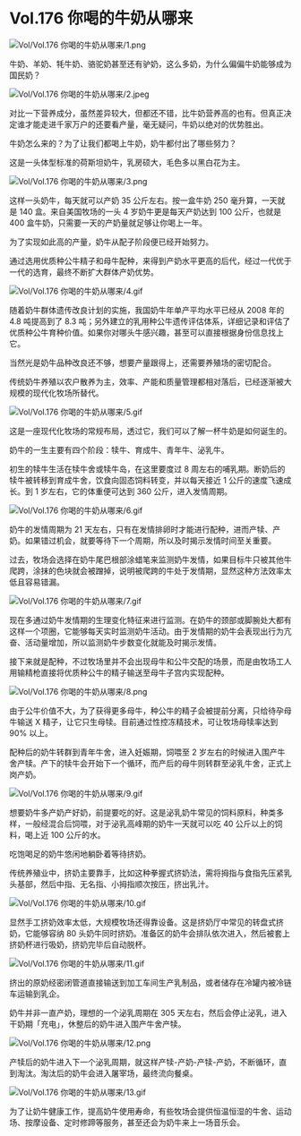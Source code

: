 # Vol.176 你喝的牛奶从哪来

![Vol/Vol.176 你喝的牛奶从哪来/1.png](https://file.hsyhx.top/iPaperClipICU/web/assets/image/文字稿/Vol/Vol.176%20你喝的牛奶从哪来/1.png?imageMogr2/format/avif)

牛奶、羊奶、牦牛奶、骆驼奶甚至还有驴奶，这么多奶，为什么偏偏牛奶能够成为国民奶？

![Vol/Vol.176 你喝的牛奶从哪来/2.jpeg](https://file.hsyhx.top/iPaperClipICU/web/assets/image/文字稿/Vol/Vol.176%20你喝的牛奶从哪来/2.jpeg?imageMogr2/format/avif)

对比一下营养成分，虽然差异较大，但都还不错，比牛奶营养高的也有。但真正决定谁才能走进千家万户的还要看产量，毫无疑问，牛奶以绝对的优势胜出。

牛奶怎么来的？为了让我们都喝上牛奶，奶牛都付出了哪些努力？

这是一头体型标准的荷斯坦奶牛，乳房硕大，毛色多以黑白花为主。

![Vol/Vol.176 你喝的牛奶从哪来/3.png](https://file.hsyhx.top/iPaperClipICU/web/assets/image/文字稿/Vol/Vol.176%20你喝的牛奶从哪来/3.png?imageMogr2/format/avif)

这样一头奶牛，每天就可以产奶 35 公斤左右。按一盒牛奶 250 毫升算，一天就是 140 盒。来自美国牧场的一头 4 岁奶牛更是每天产奶达到 100 公斤，也就是 400 盒牛奶，只需要一天的产奶量就足够让你喝上一年。

为了实现如此高的产量，奶牛从配子阶段便已经开始努力。

通过选用优质种公牛精子和母牛配种，来得到产奶水平更高的后代，经过一代优于一代的选育，最终不断扩大群体产奶优势。

![Vol/Vol.176 你喝的牛奶从哪来/4.gif](https://file.hsyhx.top/iPaperClipICU/web/assets/image/文字稿/Vol/Vol.176%20你喝的牛奶从哪来/4.gif?imageMogr2/format/avif)

随着奶牛群体遗传改良计划的实施，我国奶牛年单产平均水平已经从 2008 年的 4.8 吨提高到了 8.3 吨；另外建立的乳用种公牛遗传评估体系，详细记录和评估了优质种公牛育种价值。如果你对哪头牛感兴趣，甚至可以直接根据身份信息找上它。

当然光是奶牛品种改良还不够，想要产量跟得上，还需要养殖场的密切配合。

传统奶牛养殖以农户散养为主，效率、产能和质量管理都相对落后，已经逐渐被大规模的现代化牧场所替代。

![Vol/Vol.176 你喝的牛奶从哪来/5.gif](https://file.hsyhx.top/iPaperClipICU/web/assets/image/文字稿/Vol/Vol.176%20你喝的牛奶从哪来/5.gif?imageMogr2/format/avif)

这是一座现代化牧场的常规布局，透过它，我们可以了解一杯牛奶是如何诞生的。

奶牛的一生主要有四个阶段：犊牛、育成牛、青年牛、泌乳牛。

初生的犊牛生活在犊牛舍或犊牛岛，在这里要度过 8 周左右的哺乳期。断奶后的犊牛被转移到育成牛舍，饮食向固态饲料转变，并以每天接近 1 公斤的速度飞速成长。到 1 岁左右，它的体重便可达到 360 公斤，进入发情周期。

![Vol/Vol.176 你喝的牛奶从哪来/6.gif](https://file.hsyhx.top/iPaperClipICU/web/assets/image/文字稿/Vol/Vol.176%20你喝的牛奶从哪来/6.gif?imageMogr2/format/avif)

奶牛的发情周期为 21 天左右，只有在发情排卵时才能进行配种，进而产犊、产奶。如果错过机会，就要等待下一个周期，所以及时揭示发情时间至关重要。

过去，牧场会选择在奶牛尾巴根部涂蜡笔来监测奶牛发情，如果目标牛只被其他牛爬跨，涂抹的色块就会被蹭掉，说明被爬跨的牛处于发情期，显然这种方法效率太低且容易错漏。

![Vol/Vol.176 你喝的牛奶从哪来/7.gif](https://file.hsyhx.top/iPaperClipICU/web/assets/image/文字稿/Vol/Vol.176%20你喝的牛奶从哪来/7.gif?imageMogr2/format/avif)

现在多通过奶牛发情期的生理变化特征来进行监测。在奶牛的颈部或脚腕处大都有这样一个项圈，它能够每天实时监测奶牛活动。由于发情期的奶牛会表现出行为亢奋、活动量增加，所以监测奶牛步数变化就能及时揭示发情。

接下来就是配种，不过牧场里并不会出现母牛和公牛交配的场景，而是由牧场工人用输精枪直接将优质种公牛的精子输送至母牛子宫内实现配种。

![Vol/Vol.176 你喝的牛奶从哪来/8.png](https://file.hsyhx.top/iPaperClipICU/web/assets/image/文字稿/Vol/Vol.176%20你喝的牛奶从哪来/8.png?imageMogr2/format/avif)

由于公牛价值不大，为了获得更多母牛，种公牛的精子会被提前分离，只给待孕母牛输送 X 精子，让它只生母犊。目前通过性控冻精技术，可让牧场母犊率达到 90% 以上。

配种后的奶牛转群到青年牛舍，进入妊娠期，饲喂至 2 岁左右的时候进入围产牛舍产犊。产下的犊牛会开始下一个循环，而产后的母牛则转群至泌乳牛舍，正式上岗产奶。

![Vol/Vol.176 你喝的牛奶从哪来/9.gif](https://file.hsyhx.top/iPaperClipICU/web/assets/image/文字稿/Vol/Vol.176%20你喝的牛奶从哪来/9.gif?imageMogr2/format/avif)

想要奶牛多产奶产好奶，前提要吃的好。这是泌乳奶牛常见的饲料原料，种类多样，一般经混合后饲喂，对于泌乳高峰期的奶牛一天就可以吃 40 公斤以上的饲料，喝上近 100 公斤的水。

吃饱喝足的奶牛悠闲地躺卧着等待挤奶。

传统养殖业中，挤奶主要靠手，比如这种拳握式挤奶法，需将拇指与食指先压紧乳头基部，然后中指、无名指、小拇指顺次按压，挤出乳汁。

![Vol/Vol.176 你喝的牛奶从哪来/10.gif](https://file.hsyhx.top/iPaperClipICU/web/assets/image/文字稿/Vol/Vol.176%20你喝的牛奶从哪来/10.gif?imageMogr2/format/avif)

显然手工挤奶效率太低，大规模牧场还得靠设备。这是挤奶厅中常见的转盘式挤奶，它能够容纳 80 头奶牛同时挤奶。准备区的奶牛会排队依次进入，然后被套上挤奶杯进行吸奶，挤奶完毕后自动脱杯。

![Vol/Vol.176 你喝的牛奶从哪来/11.gif](https://file.hsyhx.top/iPaperClipICU/web/assets/image/文字稿/Vol/Vol.176%20你喝的牛奶从哪来/11.gif?imageMogr2/format/avif)

挤出的原奶经密闭管道直接输送到加工车间生产乳制品，或者储存在冷罐内被冷链车运输到乳企。

奶牛并非一直产奶，理想的一个泌乳周期在 305 天左右，然后会停止泌乳，进入干奶期「充电」，休整后的奶牛进入围产牛舍产犊。

![Vol/Vol.176 你喝的牛奶从哪来/12.png](https://file.hsyhx.top/iPaperClipICU/web/assets/image/文字稿/Vol/Vol.176%20你喝的牛奶从哪来/12.png?imageMogr2/format/avif)

产犊后的奶牛进入下一个泌乳周期，就这样产犊-产奶-产犊-产奶，不断循环，直到淘汰。淘汰后的奶牛会进入屠宰场，最终流向餐桌。

![Vol/Vol.176 你喝的牛奶从哪来/13.gif](https://file.hsyhx.top/iPaperClipICU/web/assets/image/文字稿/Vol/Vol.176%20你喝的牛奶从哪来/13.gif?imageMogr2/format/avif)

为了让奶牛健康工作，提高奶牛使用寿命，有些牧场会提供恒温恒湿的牛舍、运动场、按摩设备、定时修蹄等服务，甚至还会为奶牛来上一场音乐会。
